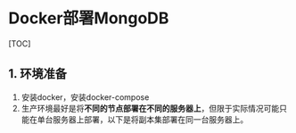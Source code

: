 # Docker部署MongoDB

[TOC]

## 1. 环境准备

1. 安装docker，安装docker-compose
2. 生产环境最好是将**不同的节点部署在不同的服务器上**，但限于实际情况可能只能在单台服务器上部署，以下是将副本集部署在同一台服务器上。